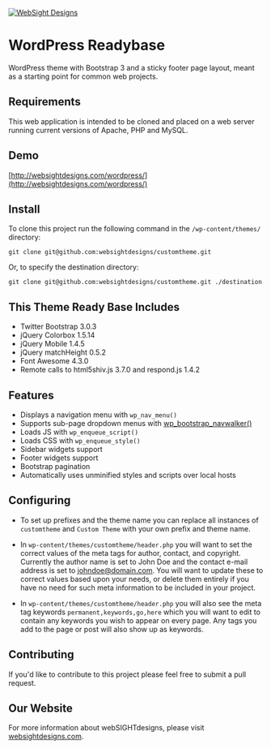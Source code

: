 [![WebSight Designs](http://www.websightdesigns.com/img/logo.png)](http://www.websightdesigns.com)

# WordPress Readybase

WordPress theme with Bootstrap 3 and a sticky footer page layout, meant as a starting point for common web projects.

## Requirements

This web application is intended to be cloned and placed on a web server running current versions of Apache, PHP and MySQL.

## Demo

[http://websightdesigns.com/wordpress/](http://websightdesigns.com/wordpress/)

## Install

To clone this project run the following command in the `/wp-content/themes/` directory:

    git clone git@github.com:websightdesigns/customtheme.git

Or, to specify the destination directory:

    git clone git@github.com:websightdesigns/customtheme.git ./destination

## This Theme Ready Base Includes

- Twitter Bootstrap 3.0.3
- jQuery Colorbox 1.5.14
- jQuery Mobile 1.4.5
- jQuery matchHeight 0.5.2
- Font Awesome 4.3.0
- Remote calls to html5shiv.js 3.7.0 and respond.js 1.4.2

## Features

- Displays a navigation menu with `wp_nav_menu()`
- Supports sub-page dropdown menus with [wp_bootstrap_navwalker()](https://github.com/twittem/wp-bootstrap-navwalker)
- Loads JS with `wp_enqueue_script()`
- Loads CSS with `wp_enqueue_style()`
- Sidebar widgets support
- Footer widgets support
- Bootstrap pagination
- Automatically uses unminified styles and scripts over local hosts

## Configuring

- To set up prefixes and the theme name you can replace all instances of `customtheme` and `Custom Theme` with your own prefix and theme name.

- In `wp-content/themes/customtheme/header.php` you will want to set the correct values of the meta tags for author, contact, and copyright. Currently the author name is set to John Doe and the contact e-mail address is set to johndoe@domain.com. You will want to update these to correct values based upon your needs, or delete them entirely if you have no need for such meta information to be included in your project.

- In `wp-content/themes/customtheme/header.php` you will also see the meta tag keywords `permanent,keywords,go,here` which you will want to edit to contain any keywords you wish to appear on every page. Any tags you add to the page or post will also show up as keywords.

## Contributing

If you'd like to contribute to this project please feel free to submit a pull request.

## Our Website

For more information about webSIGHTdesigns, please visit [websightdesigns.com](http://websightdesigns.com/).
